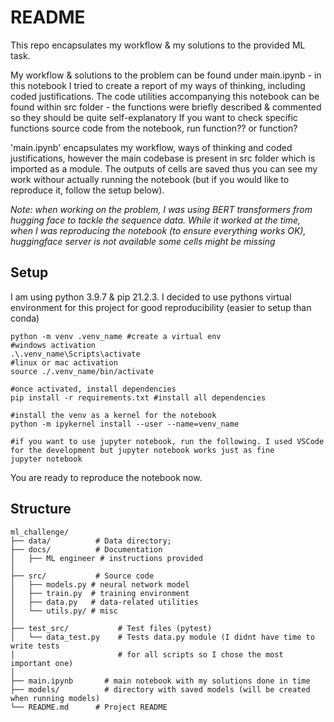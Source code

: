 # README
This repo encapsulates my workflow & my solutions to the provided ML task. 

My workflow & solutions to the problem can be found under main.ipynb - in this notebook I tried to create a report of 
my ways of thinking, including coded justifications. The code utilities accompanying this notebook can be found within src folder - the functions were briefly described & commented so they should be quite self-explanatory
If you want to check specific functions source code from the notebook, run function?? or function?

'main.ipynb' encapsulates my workflow, ways of thinking and coded justifications, however the main codebase is present in src folder which is imported as a module. The outputs of cells are saved thus you can see my work withour actually running the notebook (but if you would like to reproduce it, follow the setup below). 

*Note: when working on the problem, I was using BERT transformers from hugging face to tackle the sequence data. While it worked at the time, when I was reproducing the notebook (to ensure everything works OK), huggingface server is not available some cells might be missing*

## Setup
I am using python 3.9.7 & pip 21.2.3. I decided to use pythons virtual environment for this project for good reproducibility (easier to setup than conda)
~~~
python -m venv .venv_name #create a virtual env
#windows activation
.\.venv_name\Scripts\activate
#linux or mac activation
source ./.venv_name/bin/activate

#once activated, install dependencies
pip install -r requirements.txt #install all dependencies

#install the venv as a kernel for the notebook
python -m ipykernel install --user --name=venv_name

#if you want to use jupyter notebook, run the following. I used VSCode for the development but jupyter notebook works just as fine
jupyter notebook
~~~
You are ready to reproduce the notebook now.

## Structure
~~~
ml_challenge/
├── data/          # Data directory;
├── docs/          # Documentation
│   ├── ML engineer # instructions provided
│
├── src/           # Source code
│   ├── models.py # neural network model
│   ├── train.py  # training environment
│   ├── data.py   # data-related utilities
│   └── utils.py/ # misc
│
├── test_src/           # Test files (pytest)
│   └── data_test.py    # Tests data.py module (I didnt have time to write tests
│                       # for all scripts so I chose the most important one)
│
├── main.ipynb       # main notebook with my solutions done in time      
├── models/          # directory with saved models (will be created when running models)
└── README.md      # Project README
~~~
